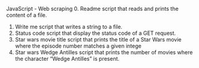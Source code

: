 JavaScript - Web scraping
0. Readme
	script that reads and prints the content of a file.
1. Write me
	script that writes a string to a file.
2. Status code
	script that display the status code of a GET request.
3. Star wars movie title
	script that prints the title of a Star Wars movie where the episode number matches a given intege
4. Star wars Wedge Antilles
	script that prints the number of movies where the character “Wedge Antilles” is present.
